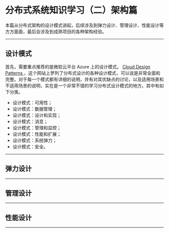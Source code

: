 # 分布式系统知识学习（二）架构篇
本篇从分布式架构的设计模式讲起，后续涉及到弹力设计、管理设计、性能设计等方方面面，最后会涉及到成熟项目的各种架构经验。

---

## 设计模式

首先，需要重点推荐的是微软云平台 Azure 上的设计模式。 [Cloud Design Patterns ](https://docs.microsoft.com/en-us/azure/architecture/patterns/)，这个网站上罗列了分布式设计的各种设计模式，可以说是非常全面和完整。对于每一个模式都有详细的说明，并有对其优缺点的讨论，以及适用场景和不适用场景的说明，实在是一个非常不错的学习分布式设计模式的地方。其中有如下分类。

- 设计模式：可用性；
- 设计模式：数据管理；
- 设计模式：设计和实现；
- 设计模式：消息；
- 设计模式：管理和监控；
- 设计模式：性能和扩展；
- 设计模式：系统弹力；
- 设计模式：安全。

---

## 弹力设计

---

## 管理设计

---

## 性能设计

---
